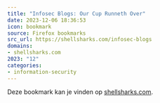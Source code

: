 ```yaml
---
title: "Infosec Blogs: Our Cup Runneth Over"
date: 2023-12-06 18:36:53
icon: bookmark
source: Firefox bookmarks
src_url: https://shellsharks.com/infosec-blogs
domains:
- shellsharks.com
2023: "12"
categories:
- information-security
---
```

Deze bookmark kan je vinden op [shellsharks.com](https://shellsharks.com/infosec-blogs).
